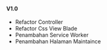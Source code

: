 <div>
	<h4>V1.0</h4>
	<ul>
		<li>Refactor Controller</li>
		<li>Refactor Css View Blade</li>	
		<li>Penambahan Service Worker</li>
		<li>Penambahan Halaman Maintaince</li>
	</ul>
</div>
